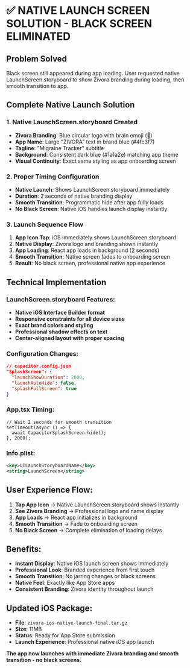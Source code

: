 # ✅ NATIVE LAUNCH SCREEN SOLUTION - BLACK SCREEN ELIMINATED

## Problem Solved
Black screen still appeared during app loading. User requested native LaunchScreen.storyboard to show Zivora branding during loading, then smooth transition to app.

## Complete Native Launch Solution

### 1. Native LaunchScreen.storyboard Created
- **Zivora Branding**: Blue circular logo with brain emoji (🧠)
- **App Name**: Large "ZIVORA" text in brand blue (#4fc3f7)
- **Tagline**: "Migraine Tracker" subtitle
- **Background**: Consistent dark blue (#1a1a2e) matching app theme
- **Visual Continuity**: Exact same styling as app onboarding screen

### 2. Proper Timing Configuration
- **Native Launch**: Shows LaunchScreen.storyboard immediately
- **Duration**: 2 seconds of native branding display
- **Smooth Transition**: Programmatic hide after app fully loads
- **No Black Screen**: Native iOS handles launch display instantly

### 3. Launch Sequence Flow
1. **App Icon Tap**: iOS immediately shows LaunchScreen.storyboard
2. **Native Display**: Zivora logo and branding shown instantly
3. **App Loading**: React app loads in background (2 seconds)
4. **Smooth Transition**: Native screen fades to onboarding screen
5. **Result**: No black screen, professional native app experience

## Technical Implementation

### LaunchScreen.storyboard Features:
- **Native iOS Interface Builder format**
- **Responsive constraints for all device sizes**
- **Exact brand colors and styling**
- **Professional shadow effects on text**
- **Center-aligned layout with proper spacing**

### Configuration Changes:
```json
// capacitor.config.json
"SplashScreen": {
  "launchShowDuration": 2000,
  "launchAutoHide": false,
  "splashFullScreen": true
}
```

### App.tsx Timing:
```tsx
// Wait 2 seconds for smooth transition
setTimeout(async () => {
  await CapacitorSplashScreen.hide();
}, 2000);
```

### Info.plist:
```xml
<key>UILaunchStoryboardName</key>
<string>LaunchScreen</string>
```

## User Experience Flow:
1. **Tap App Icon** → Native LaunchScreen.storyboard shows instantly
2. **See Zivora Branding** → Professional logo and name display
3. **App Loads** → React app initializes in background
4. **Smooth Transition** → Fade to onboarding screen
5. **No Black Screen** → Complete elimination of loading delays

## Benefits:
- **Instant Display**: Native iOS launch screen shows immediately
- **Professional Look**: Branded experience from first touch
- **Smooth Transition**: No jarring changes or black screens
- **Native Feel**: Exactly like App Store apps
- **Consistent Branding**: Zivora identity throughout launch

## Updated iOS Package:
- **File**: `zivora-ios-native-launch-final.tar.gz`
- **Size**: 11MB
- **Status**: Ready for App Store submission
- **Launch Experience**: Professional native iOS app launch

**The app now launches with immediate Zivora branding and smooth transition - no black screens.**